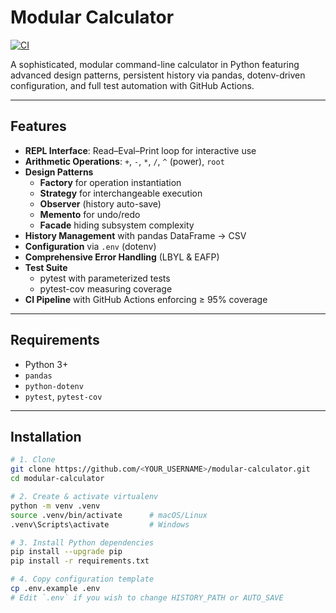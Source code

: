 # Modular Calculator

[![CI](https://github.com/<YOUR_USERNAME>/modular-calculator/actions/workflows/python-app.yml/badge.svg)](https://github.com/<YOUR_USERNAME>/modular-calculator/actions)

A sophisticated, modular command-line calculator in Python featuring advanced design patterns, persistent history via pandas, dotenv-driven configuration, and full test automation with GitHub Actions.

---

## Features

- **REPL Interface**: Read–Eval–Print loop for interactive use  
- **Arithmetic Operations**: `+`, `-`, `*`, `/`, `^` (power), `root`  
- **Design Patterns**  
  - **Factory** for operation instantiation  
  - **Strategy** for interchangeable execution  
  - **Observer** (history auto-save)  
  - **Memento** for undo/redo  
  - **Facade** hiding subsystem complexity  
- **History Management** with pandas DataFrame → CSV  
- **Configuration** via `.env` (dotenv)  
- **Comprehensive Error Handling** (LBYL & EAFP)  
- **Test Suite**  
  - pytest with parameterized tests  
  - pytest-cov measuring coverage  
- **CI Pipeline** with GitHub Actions enforcing ≥ 95% coverage

---

## Requirements

- Python 3+  
- `pandas`  
- `python-dotenv`  
- `pytest`, `pytest-cov`

---

## Installation

```bash
# 1. Clone
git clone https://github.com/<YOUR_USERNAME>/modular-calculator.git
cd modular-calculator

# 2. Create & activate virtualenv
python -m venv .venv
source .venv/bin/activate      # macOS/Linux
.venv\Scripts\activate         # Windows

# 3. Install Python dependencies
pip install --upgrade pip
pip install -r requirements.txt

# 4. Copy configuration template
cp .env.example .env
# Edit `.env` if you wish to change HISTORY_PATH or AUTO_SAVE
